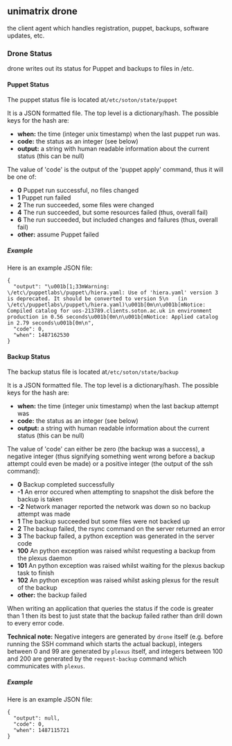 ## unimatrix drone
the client agent which handles registration, puppet, backups, software updates, etc.

### Drone Status

drone writes out its status for Puppet and backups to files in /etc.

#### Puppet Status

The puppet status file is located at``/etc/soton/state/puppet``

It is a JSON formatted file.  The top level is a dictionary/hash. The possible
keys for the hash are:

- **when:** the time (integer unix timestamp) when the last puppet run was.
- **code:** the status as an integer (see below)
- **output:** a string with human readable information about the current status (this can be null)

The value of 'code' is the output of the 'puppet apply' command, thus it will be
one of:

- **0** Puppet run successful, no files changed
- **1** Puppet run failed
- **2** The run succeeded, some files were changed
- **4** The run succeeded, but some resources failed (thus, overall fail)
- **6** The run succeeded, but included changes and failures (thus, overall fail)
- **other:** assume Puppet failed

##### Example

Here is an example JSON file:

```
{
  "output": "\u001b[1;33mWarning: \/etc\/puppetlabs\/puppet\/hiera.yaml: Use of 'hiera.yaml' version 3 is deprecated. It should be converted to version 5\n   (in \/etc\/puppetlabs\/puppet\/hiera.yaml)\u001b[0m\n\u001b[mNotice: Compiled catalog for uos-213789.clients.soton.ac.uk in environment production in 0.56 seconds\u001b[0m\n\u001b[mNotice: Applied catalog in 2.79 seconds\u001b[0m\n",
  "code": 0,
  "when": 1487162530
}
```

#### Backup Status

The backup status file is located at``/etc/soton/state/backup``

It is a JSON formatted file.  The top level is a dictionary/hash. The possible
keys for the hash are:

- **when:** the time (integer unix timestamp) when the last backup attempt was
- **code:** the status as an integer (see below)
- **output:** a string with human readable information about the current status (this can be null)

The value of 'code' can either be zero (the backup was a success), a negative integer (thus signifying something went wrong before a backup attempt could even be made) or a positive integer (the output of the ssh command):

- **0** Backup completed successfully
- **-1** An error occured when attempting to snapshot the disk before the backup is taken
- **-2** Network manager reported the network was down so no backup attempt was made
- **1** The backup succeeded but some files were not backed up
- **2** The backup failed, the rsync command on the server returned an error
- **3** The backup failed, a python exception was generated in the server code
- **100** An python exception was raised whilst requesting a backup from the plexus daemon
- **101** An python exception was raised whilst waiting for the plexus backup task to finish
- **102** An python exception was raised whilst asking plexus for the result of the backup
- **other:** the backup failed

When writing an application that queries the status if the code is greater than 1 then its best to just state that the backup failed rather than drill down to every error code. 

**Technical note:** Negative integers are generated by ``drone`` itself (e.g. before running the SSH command which starts the actual backup), integers between 0 and 99 are generated by ``plexus`` itself, and integers between 100 and 200 are generated by the `request-backup` command which communicates with ``plexus``.


##### Example

Here is an example JSON file:

```
{
  "output": null,
  "code": 0,
  "when": 1487115721
}
```